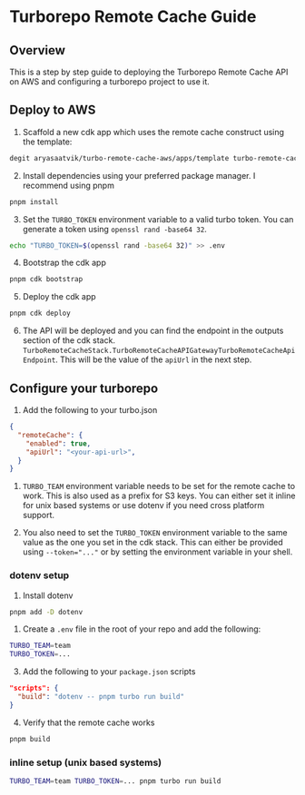 # Turborepo Remote Cache Guide

## Overview

This is a step by step guide to deploying the Turborepo Remote Cache API on AWS and configuring a turborepo project to use it.

## Deploy to AWS

1. Scaffold a new cdk app which uses the remote cache construct using the template:

```bash
degit aryasaatvik/turbo-remote-cache-aws/apps/template turbo-remote-cache
```

2. Install dependencies using your preferred package manager. I recommend using pnpm

```bash
pnpm install
```

3. Set the `TURBO_TOKEN` environment variable to a valid turbo token. You can generate a token using `openssl rand -base64 32`.

```bash
echo "TURBO_TOKEN=$(openssl rand -base64 32)" >> .env
```

4. Bootstrap the cdk app

```bash
pnpm cdk bootstrap
```

5. Deploy the cdk app

```bash
pnpm cdk deploy
```

6. The API will be deployed and you can find the endpoint in the outputs section of the cdk stack. `TurboRemoteCacheStack.TurboRemoteCacheAPIGatewayTurboRemoteCacheApiEndpoint`. This will be the value of the `apiUrl` in the next step.

## Configure your turborepo

1. Add the following to your turbo.json

```json
{
  "remoteCache": {
    "enabled": true,
    "apiUrl": "<your-api-url>",
  }
}
```

1. `TURBO_TEAM` environment variable needs to be set for the remote cache to work. This is also used as a prefix for S3 keys. You can either set it inline for unix based systems or use dotenv if you need cross platform support.

2. You also need to set the `TURBO_TOKEN` environment variable to the same value as the one you set in the cdk stack. This can either be provided using `--token="..."` or by setting the environment variable in your shell.

### dotenv setup

1. Install dotenv

```bash
pnpm add -D dotenv
```

1. Create a `.env` file in the root of your repo and add the following:

```bash
TURBO_TEAM=team
TURBO_TOKEN=...
```

3. Add the following to your `package.json` scripts

```json
"scripts": {
  "build": "dotenv -- pnpm turbo run build"
}
```

4. Verify that the remote cache works

```bash
pnpm build
```

### inline setup (unix based systems)

```bash
TURBO_TEAM=team TURBO_TOKEN=... pnpm turbo run build
```
